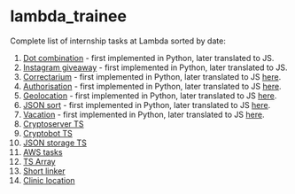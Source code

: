 # lambda_trainee

Complete list of internship tasks at Lambda sorted by date:
1) <a href="https://github.com/roksavsk/lambda_trainee/tree/main/dot_comb_task">Dot combination</a> - first implemented in Python, later translated to JS.
2) <a href="https://github.com/roksavsk/lambda_trainee/tree/main/instagram_task">Instagram giveaway</a> - first implemented in Python, later translated to JS.
3) <a href="https://github.com/roksavsk/lambda_trainee/tree/main/correctarium">Correctarium</a> - first implemented in Python, later translated to JS <a href="https://github.com/roksavsk/lambda_trainee/tree/main/correctarium_js">here</a>.
4) <a href="https://github.com/roksavsk/lambda_trainee/tree/main/authorisation">Authorisation</a> - first implemented in Python, later translated to JS <a href="https://github.com/roksavsk/lambda_trainee/tree/main/authorisation_js">here</a>.
5) <a href="https://github.com/roksavsk/lambda_trainee/tree/main/geolocation">Geolocation</a> - first implemented in Python, later translated to JS <a href="https://github.com/roksavsk/lambda_trainee/tree/main/geoloc_js">here</a>.
6) <a href="https://github.com/roksavsk/lambda_trainee/tree/main/json_sort">JSON sort</a> - first implemented in Python, later translated to JS <a href="https://github.com/roksavsk/lambda_trainee/tree/main/json_sort_js">here</a>.
7) <a href="https://github.com/roksavsk/lambda_trainee/tree/main/vacation">Vacation</a> - first implemented in Python, later translated to JS <a href="https://github.com/roksavsk/lambda_trainee/tree/main/vacation_js">here</a>.
8) <a href="https://github.com/roksavsk/cryptoserver_ts">Cryptoserver TS</a>
9) <a href="https://github.com/roksavsk/cryptobot_ts">Cryptobot TS</a>
10) <a href="https://github.com/roksavsk/lambda_trainee/tree/main/json_storage_ts">JSON storage TS</a>
11) <a href="https://github.com/roksavsk/lambda_trainee/tree/main/aws_tasks">AWS tasks</a>
12) <a href="https://github.com/roksavsk/lambda_trainee/tree/main/ts_array">TS Array</a>
13) <a href="https://github.com/roksavsk/lambda_trainee/tree/main/short_linker">Short linker</a>
14) <a href="https://github.com/roksavsk/lambda_trainee/tree/main/clinic_location">Clinic location</a>
